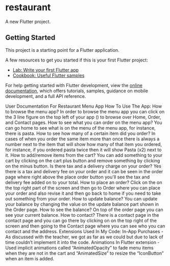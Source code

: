 # restaurant

A new Flutter project.

## Getting Started

This project is a starting point for a Flutter application.

A few resources to get you started if this is your first Flutter project:

- [Lab: Write your first Flutter app](https://docs.flutter.dev/get-started/codelab)
- [Cookbook: Useful Flutter samples](https://docs.flutter.dev/cookbook)

For help getting started with Flutter development, view the
[online documentation](https://docs.flutter.dev/), which offers tutorials,
samples, guidance on mobile development, and a full API reference.

User Documentation For Restaurant Menu App
How To Use The App:
How to browse the menu app?
In order to browse the menu app you can click on the 3 line figure on the top left of your app () to browse over Home, Order, and Contact pages.
How to see what you can order on the menu app?
You can go home to see what is on the menu of the menu app, for instance, there is pasta. 
How to see how many of a certain item did you order?
In cases of when you order the same item more than once there is always a number next to the item that will show how many of that item you ordered, for instance, if you ordered pasta twice then it will show Pasta (x2) next to it.
How to add/remove items from the cart?
You can add something to your cart by clicking on the cart plus button and remove something by clicking on the minus button.
Is there tax and a delivery charge on your order?
Yes there is a tax and delivery fee on your order and it can be seen in the order page where right above the place order button you'll see the tax and delivery fee added on to your total.
How to place an order?
Click on the on the top right part of the screen and then go to Order where you can place your order and also revise it and then go back to home if you need to take out something from your order.
How to update balance?
You can update your balance by changing the value on the update balance part shown in the Order page.
How to see the balance?
On top of the order page you can see your current balance.
How to contact?
There is a contact page in the contact page and you can go there by clicking on  on the top right of the screen and then going to the Contact page where you can see who you can contact and the address.
Extensions Used In My Code:
In-App Purchases - As discussed with the teacher, we got as far as we could but due to lack of time couldn’t implement it into the code.
Animations In Flutter extension - Used implicit animations called “AnimatedOpacity” to fade menu items when they are not in the cart and “AnimatedSize” to resize the “IconButton” when an item is added.
